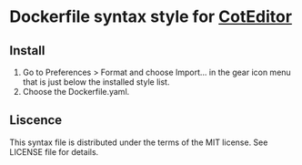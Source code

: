 # Dockerfile syntax style for [CotEditor](http://coteditor.com/)

## Install

1. Go to Preferences > Format and choose Import… in the gear icon menu that is just below the installed style list.
2. Choose the Dockerfile.yaml.

## Liscence

This syntax file is distributed under the terms of the MIT license. See LICENSE file for details.
